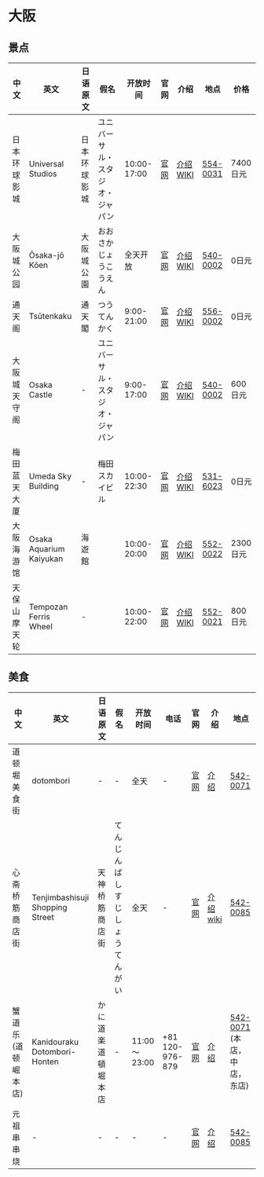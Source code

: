 # 大阪

## 景点

|中文|英文|日语原文|假名|开放时间|官网|介绍|地点|价格|
|---|---|---|---|---|---|---|---|---|
| 日本环球影城 | Universal Studios | 日本环球影城 | ユニバーサル・スタジオ・ジャパン | 10:00-17:00 | [官网](http://www.usj.co.jp/) | [介绍](http://www.mafengwo.cn/poi/7538.html) [WIKI](https://zh.wikipedia.org/wiki/%E6%97%A5%E6%9C%AC%E7%92%B0%E7%90%83%E5%BD%B1%E5%9F%8E) | [554-0031](https://goo.gl/maps/i7MHsYx8Yjn) | 7400日元 |
| 大阪城公园 | Ōsaka-jō Kōen | 大阪城公園 | おおさかじょうこうえん | 全天开放 | [官网](http://osakacastlepark.jp/outline/index.html) | [介绍](http://www.mafengwo.cn/poi/7534.html) [WIKI](-) | [540-0002](https://goo.gl/maps/gwcWedz1c7G2) | 0日元 |
| 通天阁 | Tsūtenkaku | 通天閣 | つうてんかく | 9:00-21:00 | [官网](http://www.tsutenkaku.co.jp/) | [介绍](http://www.mafengwo.cn/poi/6274281.html) [WIKI](https://zh.wikipedia.org/wiki/%E9%80%9A%E5%A4%A9%E9%96%A3) | [556-0002](https://goo.gl/maps/17kTybN8CdF2) | 0日元 |
| 大阪城天守阁 | Osaka Castle | - | ユニバーサル・スタジオ・ジャパン | 9:00-17:00 | [官网](http://www.osakacastle.net/kantai/) | [介绍](http://www.mafengwo.cn/poi/5441805.html) [WIKI](-) | [540-0002](https://goo.gl/maps/NwSP1o4uAK52) | 600日元 |
| 梅田蓝天大厦 | Umeda Sky Building | - | 梅田スカイビル | 10:00-22:30 | [官网](http://www.skybldg.co.jp/convention/index.html) | [介绍](http://www.mafengwo.cn/poi/92983.html) [WIKI](-) | [531-6023](https://goo.gl/maps/ThPyhbkRydL2) | 0日元 |
| 大阪海游馆 | Osaka Aquarium Kaiyukan | 海遊館 |  | 10:00-20:00 | [官网](http://www.kaiyukan.com/index.html) | [介绍](http://www.mafengwo.cn/poi/6299495.html) [WIKI](-) | [552-0022](https://goo.gl/maps/jBzKvBqMhKv) | 2300日元 |
| 天保山摩天轮 | Tempozan Ferris Wheel | - |  | 10:00-22:00 | [官网](http://www.senyo.co.jp/tempozan/) | [介绍](http://www.mafengwo.cn/poi/12848.html) [WIKI](-) | [552-0021](https://goo.gl/maps/2L81yYA1uqz) | 800日元 |


## 美食 

|中文|英文|日语原文|假名|开放时间|电话|官网|介绍|地点|
|---|---|---|---|---|---|---|---|---|
| 道顿堀美食街  | dotombori | - | - | 全天 | - | [官网](http://www.dotonbori.or.jp/ja/) | [介绍](http://www.mafengwo.cn/poi/12180.html) | [542-0071](https://goo.gl/maps/L1s6whWj8cT2)
| 心斋桥筋商店街  | Tenjimbashisuji Shopping Street | 天神桥筋商店街 | てんじんばしすじしょうてんがい | 全天 | - | [官网](http://www.shinsaibashi.or.jp/) | [介绍](http://www.mafengwo.cn/poi/6418782.html) [wiki](https://zh.wikipedia.org/wiki/%E5%A4%A9%E7%A5%9E%E6%A1%A5%E7%AD%8B%E5%95%86%E5%BA%97%E8%A1%97) | [542-0085](https://goo.gl/maps/icR2TrRcfLP2)
| 蟹道乐(道顿崛本店)  | Kanidouraku Dotombori-Honten | かに道楽 道頓堀 本店 | - | 11:00～23:00 | +81 120-976-879 | [官网](http://douraku.co.jp/kansai/honten/) | [介绍](http://www.mafengwo.cn/poi/6407053.html) | [542-0071](https://goo.gl/maps/Z1WosQV5pz52) (本店，中店，东店)|
| 元祖串串烧  | - | - | - | - | - | [官网](-) | [介绍](http://www.mafengwo.cn/poi/7438740.html) | [542-0085](https://goo.gl/maps/HpxeBMJAaVw)